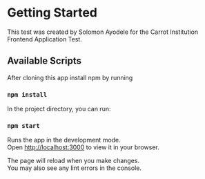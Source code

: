 # Getting Started

This test was created by Solomon Ayodele for the Carrot Institution Frontend Application Test.

## Available Scripts

After cloning this app install npm by running

### `npm install`

In the project directory, you can run:

### `npm start`

Runs the app in the development mode.\
Open [http://localhost:3000](http://localhost:3000) to view it in your browser.

The page will reload when you make changes.\
You may also see any lint errors in the console.
